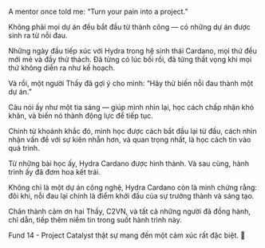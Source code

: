 A mentor once told me: “Turn your pain into a project.”

Không phải mọi dự án đều bắt đầu từ thành công —
có những dự án được sinh ra từ nỗi đau.

Những ngày đầu tiếp xúc với Hydra trong hệ sinh thái Cardano,
mọi thứ đều mới mẻ và đầy thử thách.
Đã từng có lúc bối rối,
đã từng thất vọng khi mọi thứ không diễn ra như kế hoạch.

Và rồi, một người Thầy đã gợi ý cho mình:
“Hãy thử biến nỗi đau thành một dự án.”

Câu nói ấy như một tia sáng —
giúp mình nhìn lại, học cách chấp nhận khó khăn,
và biến nó thành động lực để tiếp tục.

Chính từ khoảnh khắc đó,
mình học được cách bắt đầu lại từ đầu,
cách nhìn nhận vấn đề với sự kiên nhẫn hơn,
và quan trọng nhất, là học cách tin vào quá trình.

Từ những bài học ấy, Hydra Cardano được hình thành.
Và sau cùng, hành trình ấy đã đơm hoa kết trái.

Không chỉ là một dự án công nghệ,
Hydra Cardano còn là minh chứng rằng:
đôi khi, nỗi đau lại chính là điểm khởi đầu của sự trưởng thành và sáng tạo.


Chân thành cảm ơn hai Thầy, C2VN,
và tất cả những người đã đồng hành, chỉ dẫn,
tiếp thêm niềm tin trong suốt hành trình này.

Fund 14 - Project Catalyst
thật sự mang đến một cảm xúc rất đặc biệt. 🚀
